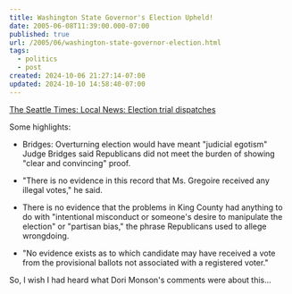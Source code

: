 ```yaml
---
title: Washington State Governor's Election Upheld!
date: 2005-06-08T11:39:00.000-07:00
published: true
url: /2005/06/washington-state-governor-election.html
tags:
  - politics
  - post
created: 2024-10-06 21:27:14-07:00
updated: 2024-10-10 14:58:40-07:00
---
```


[The Seattle Times: Local News: Election trial dispatches](https://seattletimes.nwsource.com/html/localnews/2002284497_trialnotes.html "The Seattle Times: Local News: Election trial dispatches")  
  
Some highlights:  
  

  
*   Bridges: Overturning election would have meant "judicial egotism"  
    Judge Bridges said Republicans did not meet the burden of showing "clear and convincing" proof.  
      
    
*   "There is no evidence in this record that Ms. Gregoire received any illegal votes," he said.  
      
    
*   There is no evidence that the problems in King County had anything to do with "intentional misconduct or someone's desire to manipulate the election" or "partisan bias," the phrase Republicans used to allege wrongdoing.  
      
    
*   "No evidence exists as to which candidate may have received a vote from the provisional ballots not associated with a registered voter."  
      
    

  
  
So, I wish I had heard what Dori Monson's comments were about this...